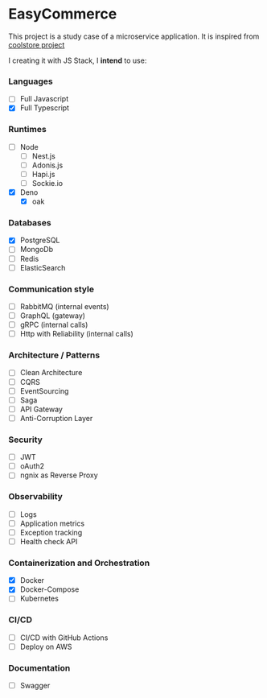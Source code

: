 # EasyCommerce

This project is a study case of a microservice application. It is inspired from [coolstore project](https://github.com/vietnam-devs/coolstore-microservices)
 
I creating it with JS Stack, I **intend** to use:

### Languages
- [ ] Full Javascript
- [x] Full Typescript

### Runtimes
- [ ] Node
  - [ ] Nest.js
  - [ ] Adonis.js
  - [ ] Hapi.js
  - [ ] Sockie.io
- [x] Deno
  - [x] oak

### Databases
- [x] PostgreSQL
- [ ] MongoDb
- [ ] Redis
- [ ] ElasticSearch

### Communication style
- [ ] RabbitMQ (internal events)
- [ ] GraphQL (gateway)
- [ ] gRPC (internal calls)
- [ ] Http with Reliability (internal calls)

### Architecture / Patterns
- [ ] Clean Architecture
- [ ] CQRS
- [ ] EventSourcing
- [ ] Saga
- [ ] API Gateway
- [ ] Anti-Corruption Layer

### Security
- [ ] JWT
- [ ] oAuth2
- [ ] ngnix as Reverse Proxy

### Observability
- [ ] Logs
- [ ] Application metrics
- [ ] Exception tracking 
- [ ] Health check API

### Containerization and Orchestration
- [x] Docker
- [x] Docker-Compose
- [ ] Kubernetes 

### CI/CD
- [ ] CI/CD with GitHub Actions
- [ ] Deploy on AWS

### Documentation
- [ ] Swagger

